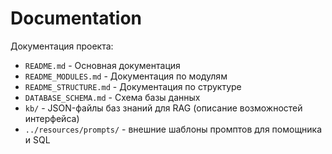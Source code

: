 # Documentation

Документация проекта:

- `README.md` - Основная документация
- `README_MODULES.md` - Документация по модулям
- `README_STRUCTURE.md` - Документация по структуре
- `DATABASE_SCHEMA.md` - Схема базы данных
- `kb/` - JSON-файлы баз знаний для RAG (описание возможностей интерфейса)
 - `../resources/prompts/` - внешние шаблоны промптов для помощника и SQL